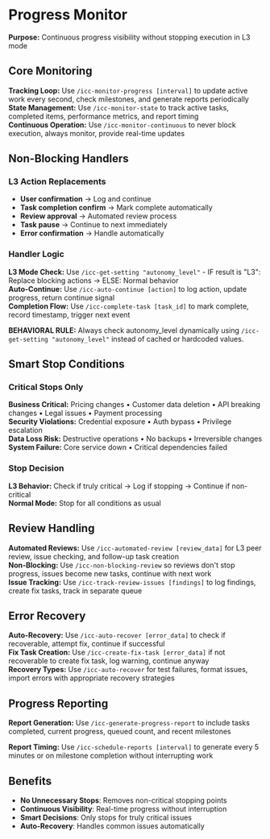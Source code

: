 # Progress Monitor

**Purpose:** Continuous progress visibility without stopping execution in L3 mode

## Core Monitoring

**Tracking Loop:** Use `/icc-monitor-progress [interval]` to update active work every second, check milestones, and generate reports periodically  
**State Management:** Use `/icc-monitor-state` to track active tasks, completed items, performance metrics, and report timing  
**Continuous Operation:** Use `/icc-monitor-continuous` to never block execution, always monitor, provide real-time updates

## Non-Blocking Handlers

### L3 Action Replacements
- **User confirmation** → Log and continue
- **Task completion confirm** → Mark complete automatically
- **Review approval** → Automated review process
- **Task pause** → Continue to next immediately
- **Error confirmation** → Handle automatically

### Handler Logic
**L3 Mode Check:** Use `/icc-get-setting "autonomy_level"` - IF result is "L3": Replace blocking actions → ELSE: Normal behavior  
**Auto-Continue:** Use `/icc-auto-continue [action]` to log action, update progress, return continue signal  
**Completion Flow:** Use `/icc-complete-task [task_id]` to mark complete, record timestamp, trigger next event

**BEHAVIORAL RULE:** Always check autonomy_level dynamically using `/icc-get-setting "autonomy_level"` instead of cached or hardcoded values.

## Smart Stop Conditions

### Critical Stops Only
**Business Critical:** Pricing changes • Customer data deletion • API breaking changes • Legal issues • Payment processing  
**Security Violations:** Credential exposure • Auth bypass • Privilege escalation  
**Data Loss Risk:** Destructive operations • No backups • Irreversible changes  
**System Failure:** Core service down • Critical dependencies failed

### Stop Decision
**L3 Behavior:** Check if truly critical → Log if stopping → Continue if non-critical  
**Normal Mode:** Stop for all conditions as usual

## Review Handling

**Automated Reviews:** Use `/icc-automated-review [review_data]` for L3 peer review, issue checking, and follow-up task creation  
**Non-Blocking:** Use `/icc-non-blocking-review` so reviews don't stop progress, issues become new tasks, continue with next work  
**Issue Tracking:** Use `/icc-track-review-issues [findings]` to log findings, create fix tasks, track in separate queue

## Error Recovery

**Auto-Recovery:** Use `/icc-auto-recover [error_data]` to check if recoverable, attempt fix, continue if successful  
**Fix Task Creation:** Use `/icc-create-fix-task [error_data]` if not recoverable to create fix task, log warning, continue anyway  
**Recovery Types:** Use `/icc-auto-recover` for test failures, format issues, import errors with appropriate recovery strategies

## Progress Reporting

**Report Generation:** Use `/icc-generate-progress-report` to include tasks completed, current progress, queued count, and recent milestones

**Report Timing:** Use `/icc-schedule-reports [interval]` to generate every 5 minutes or on milestone completion without interrupting work

## Benefits

- **No Unnecessary Stops**: Removes non-critical stopping points
- **Continuous Visibility**: Real-time progress without interruption
- **Smart Decisions**: Only stops for truly critical issues
- **Auto-Recovery**: Handles common issues automatically